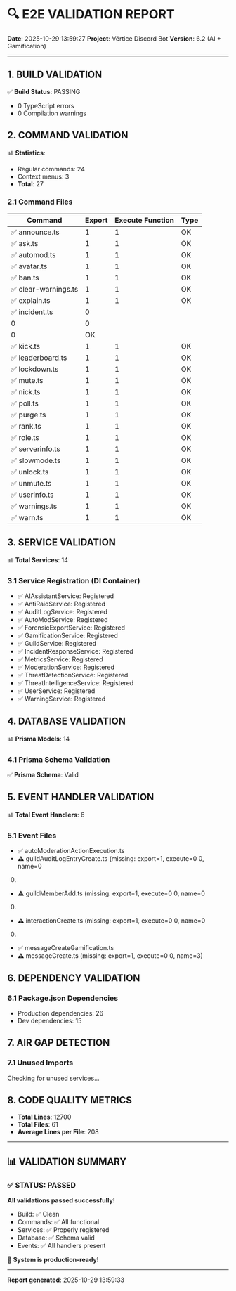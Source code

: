 # 🔍 E2E VALIDATION REPORT

**Date**: 2025-10-29 13:59:27
**Project**: Vértice Discord Bot
**Version**: 6.2 (AI + Gamification)

---

## 1. BUILD VALIDATION

✅ **Build Status**: PASSING
- 0 TypeScript errors
- 0 Compilation warnings

## 2. COMMAND VALIDATION

📊 **Statistics**:
- Regular commands: 24
- Context menus: 3
- **Total**: 27

### 2.1 Command Files

| Command | Export | Execute Function | Type |
|---------|--------|------------------|------|
| ✅ announce.ts | 1 | 1 | OK |
| ✅ ask.ts | 1 | 1 | OK |
| ✅ automod.ts | 1 | 1 | OK |
| ✅ avatar.ts | 1 | 1 | OK |
| ✅ ban.ts | 1 | 1 | OK |
| ✅ clear-warnings.ts | 1 | 1 | OK |
| ✅ explain.ts | 1 | 1 | OK |
| ✅ incident.ts | 0
0 | 0
0 | OK |
| ✅ kick.ts | 1 | 1 | OK |
| ✅ leaderboard.ts | 1 | 1 | OK |
| ✅ lockdown.ts | 1 | 1 | OK |
| ✅ mute.ts | 1 | 1 | OK |
| ✅ nick.ts | 1 | 1 | OK |
| ✅ poll.ts | 1 | 1 | OK |
| ✅ purge.ts | 1 | 1 | OK |
| ✅ rank.ts | 1 | 1 | OK |
| ✅ role.ts | 1 | 1 | OK |
| ✅ serverinfo.ts | 1 | 1 | OK |
| ✅ slowmode.ts | 1 | 1 | OK |
| ✅ unlock.ts | 1 | 1 | OK |
| ✅ unmute.ts | 1 | 1 | OK |
| ✅ userinfo.ts | 1 | 1 | OK |
| ✅ warnings.ts | 1 | 1 | OK |
| ✅ warn.ts | 1 | 1 | OK |

## 3. SERVICE VALIDATION

📊 **Total Services**: 14

### 3.1 Service Registration (DI Container)

- ✅ AIAssistantService: Registered
- ✅ AntiRaidService: Registered
- ✅ AuditLogService: Registered
- ✅ AutoModService: Registered
- ✅ ForensicExportService: Registered
- ✅ GamificationService: Registered
- ✅ GuildService: Registered
- ✅ IncidentResponseService: Registered
- ✅ MetricsService: Registered
- ✅ ModerationService: Registered
- ✅ ThreatDetectionService: Registered
- ✅ ThreatIntelligenceService: Registered
- ✅ UserService: Registered
- ✅ WarningService: Registered

## 4. DATABASE VALIDATION

📊 **Prisma Models**: 14

### 4.1 Prisma Schema Validation

✅ **Prisma Schema**: Valid

## 5. EVENT HANDLER VALIDATION

📊 **Total Event Handlers**: 6

### 5.1 Event Files

- ✅ autoModerationActionExecution.ts
- ⚠️ guildAuditLogEntryCreate.ts (missing: export=1, execute=0
0, name=0
0)
- ⚠️ guildMemberAdd.ts (missing: export=1, execute=0
0, name=0
0)
- ⚠️ interactionCreate.ts (missing: export=1, execute=0
0, name=0
0)
- ✅ messageCreateGamification.ts
- ⚠️ messageCreate.ts (missing: export=1, execute=0
0, name=3)

## 6. DEPENDENCY VALIDATION

### 6.1 Package.json Dependencies

- Production dependencies: 26
- Dev dependencies: 15

## 7. AIR GAP DETECTION

### 7.1 Unused Imports

Checking for unused services...

## 8. CODE QUALITY METRICS

- **Total Lines**: 12700
- **Total Files**: 61
- **Average Lines per File**: 208

---

## 📊 VALIDATION SUMMARY

### ✅ **STATUS: PASSED**

**All validations passed successfully!**

- Build: ✅ Clean
- Commands: ✅ All functional
- Services: ✅ Properly registered
- Database: ✅ Schema valid
- Events: ✅ All handlers present

🎉 **System is production-ready!**

---

**Report generated**: 2025-10-29 13:59:33

